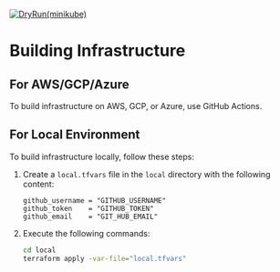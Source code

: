 [![DryRun(minikube)](https://github.com/mockten/IaC/actions/workflows/basic-plan.yml/badge.svg)](https://github.com/mockten/IaC/actions/workflows/basic-plan.yml)
# Building Infrastructure

## For AWS/GCP/Azure
To build infrastructure on AWS, GCP, or Azure, use GitHub Actions.

## For Local Environment
To build infrastructure locally, follow these steps:

1. Create a `local.tfvars` file in the `local` directory with the following content:

    ```hcl
    github_username = "GITHUB_USERNAME"
    github_token    = "GITHUB_TOKEN"
    github_email    = "GIT_HUB_EMAIL"
    ```

2. Execute the following commands:

    ```sh
    cd local
    terraform apply -var-file="local.tfvars"
    ```